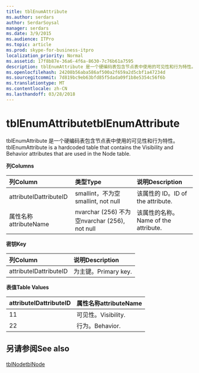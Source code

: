 ```yaml
---
title: tblEnumAttribute
ms.author: serdars
author: SerdarSoysal
manager: serdars
ms.date: 3/9/2015
ms.audience: ITPro
ms.topic: article
ms.prod: skype-for-business-itpro
localization_priority: Normal
ms.assetid: 17f8b87e-36a6-4f6a-8630-7c76b61a7595
description: tblEnumAttribute 是一个硬编码表包含节点表中使用的可见性和行为特性。
ms.openlocfilehash: 24208b56aba586af500a2f659a2d5cbf1a47234d
ms.sourcegitcommit: 7d819bc9eb63bfd85f5dada09f1b8e5354c56f6b
ms.translationtype: MT
ms.contentlocale: zh-CN
ms.lasthandoff: 03/28/2018
---
```

# <a name="tblenumattribute"></a><span data-ttu-id="78664-103">tblEnumAttribute</span><span class="sxs-lookup"><span data-stu-id="78664-103">tblEnumAttribute</span></span>
 
<span data-ttu-id="78664-104">tblEnumAttribute 是一个硬编码表包含节点表中使用的可见性和行为特性。</span><span class="sxs-lookup"><span data-stu-id="78664-104">tblEnumAttribute is a hardcoded table that contains the Visibility and Behavior attributes that are used in the Node table.</span></span>
  
<span data-ttu-id="78664-105">**列**</span><span class="sxs-lookup"><span data-stu-id="78664-105">**Columns**</span></span>

|<span data-ttu-id="78664-106">**列**</span><span class="sxs-lookup"><span data-stu-id="78664-106">**Column**</span></span>|<span data-ttu-id="78664-107">**类型**</span><span class="sxs-lookup"><span data-stu-id="78664-107">**Type**</span></span>|<span data-ttu-id="78664-108">**说明**</span><span class="sxs-lookup"><span data-stu-id="78664-108">**Description**</span></span>|
|:-----|:-----|:-----|
|<span data-ttu-id="78664-109">attributeID</span><span class="sxs-lookup"><span data-stu-id="78664-109">attributeID</span></span>  <br/> |<span data-ttu-id="78664-110">smallint，不为空</span><span class="sxs-lookup"><span data-stu-id="78664-110">smallint, not null</span></span>  <br/> |<span data-ttu-id="78664-111">该属性的 ID。</span><span class="sxs-lookup"><span data-stu-id="78664-111">ID of the attribute.</span></span>  <br/> |
|<span data-ttu-id="78664-112">属性名称</span><span class="sxs-lookup"><span data-stu-id="78664-112">attributeName</span></span>  <br/> |<span data-ttu-id="78664-113">nvarchar (256) 不为空</span><span class="sxs-lookup"><span data-stu-id="78664-113">nvarchar (256), not null</span></span>  <br/> |<span data-ttu-id="78664-114">该属性的名称。</span><span class="sxs-lookup"><span data-stu-id="78664-114">Name of the attribute.</span></span>  <br/> |
   
<span data-ttu-id="78664-115">**密钥**</span><span class="sxs-lookup"><span data-stu-id="78664-115">**Key**</span></span>

|<span data-ttu-id="78664-116">**列**</span><span class="sxs-lookup"><span data-stu-id="78664-116">**Column**</span></span>|<span data-ttu-id="78664-117">**说明**</span><span class="sxs-lookup"><span data-stu-id="78664-117">**Description**</span></span>|
|:-----|:-----|
|<span data-ttu-id="78664-118">attributeID</span><span class="sxs-lookup"><span data-stu-id="78664-118">attributeID</span></span>  <br/> |<span data-ttu-id="78664-119">为主键。</span><span class="sxs-lookup"><span data-stu-id="78664-119">Primary key.</span></span>  <br/> |
   
<span data-ttu-id="78664-120">**表值**</span><span class="sxs-lookup"><span data-stu-id="78664-120">**Table Values**</span></span>

|<span data-ttu-id="78664-121">**attributeID**</span><span class="sxs-lookup"><span data-stu-id="78664-121">**attributeID**</span></span>|<span data-ttu-id="78664-122">**属性名称**</span><span class="sxs-lookup"><span data-stu-id="78664-122">**attributeName**</span></span>|
|:-----|:-----|
|<span data-ttu-id="78664-123">1</span><span class="sxs-lookup"><span data-stu-id="78664-123">1</span></span>  <br/> |<span data-ttu-id="78664-124">可见性。</span><span class="sxs-lookup"><span data-stu-id="78664-124">Visibility.</span></span>  <br/> |
|<span data-ttu-id="78664-125">2</span><span class="sxs-lookup"><span data-stu-id="78664-125">2</span></span>  <br/> |<span data-ttu-id="78664-126">行为。</span><span class="sxs-lookup"><span data-stu-id="78664-126">Behavior.</span></span>  <br/> |
   
## <a name="see-also"></a><span data-ttu-id="78664-127">另请参阅</span><span class="sxs-lookup"><span data-stu-id="78664-127">See also</span></span>

#### 

[<span data-ttu-id="78664-128">tblNode</span><span class="sxs-lookup"><span data-stu-id="78664-128">tblNode</span></span>](tblnode.md)

